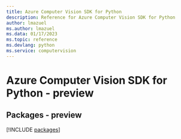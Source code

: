 ```yaml
---
title: Azure Computer Vision SDK for Python
description: Reference for Azure Computer Vision SDK for Python
author: lmazuel
ms.author: lmazuel
ms.data: 01/17/2023
ms.topic: reference
ms.devlang: python
ms.service: computervision
---
```

# Azure Computer Vision SDK for Python - preview
## Packages - preview
[!INCLUDE [packages](computer-vision-index.md)]